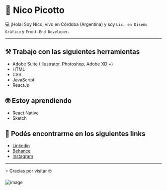 <h1>🧔 Nico Picotto </h1>

💻 ¡Hola! Soy Nico, vivo en Córdoba (Argentina) y soy `Lic. en Diseño Gráfico` y `Front-End Developer`.

---

<h2>⚒️ Trabajo con las siguientes herramientas</h2>

* Adobe Suite (Illustrator, Photoshop, Adobe XD +)
* HTML
* CSS
* JavaScript
* ReactJs

<h2>🤓 Estoy aprendiendo</h2>

* React Native
* Sketch

<h2>📍 Podés encontrarme en los siguientes links</h2>

 * [Linkedin](https://github.com/NicoPicotto)
 * [Behance](https://www.behance.net/nicolaspicotto)
 * [Instagram](https://www.instagram.com/npicotto)

---
:star: Gracias por visitar :nerd_face:

![image](https://github-readme-stats.vercel.app/api?username={NicoPicotto})
